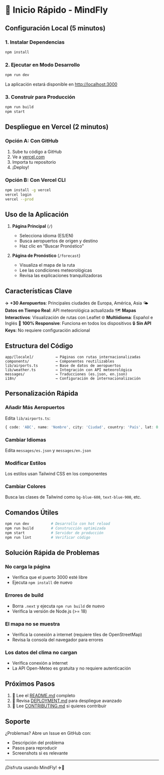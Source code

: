# 🚀 Inicio Rápido - MindFly

## Configuración Local (5 minutos)

### 1. Instalar Dependencias
```bash
npm install
```

### 2. Ejecutar en Modo Desarrollo
```bash
npm run dev
```

La aplicación estará disponible en [http://localhost:3000](http://localhost:3000)

### 3. Construir para Producción
```bash
npm run build
npm start
```

## Despliegue en Vercel (2 minutos)

### Opción A: Con GitHub
1. Sube tu código a GitHub
2. Ve a [vercel.com](https://vercel.com)
3. Importa tu repositorio
4. ¡Deploy!

### Opción B: Con Vercel CLI
```bash
npm install -g vercel
vercel login
vercel --prod
```

## Uso de la Aplicación

1. **Página Principal** (`/`)
   - Selecciona idioma (ES/EN)
   - Busca aeropuertos de origen y destino
   - Haz clic en "Buscar Pronóstico"

2. **Página de Pronóstico** (`/forecast`)
   - Visualiza el mapa de la ruta
   - Lee las condiciones meteorológicas
   - Revisa las explicaciones tranquilizadoras

## Características Clave

✈️ **+30 Aeropuertos**: Principales ciudades de Europa, América, Asia
🌤️ **Datos en Tiempo Real**: API meteorológica actualizada
🗺️ **Mapas Interactivos**: Visualización de rutas con Leaflet
🌐 **Multiidioma**: Español e Inglés
📱 **100% Responsive**: Funciona en todos los dispositivos
🔒 **Sin API Keys**: No requiere configuración adicional

## Estructura del Código

```
app/[locale]/          → Páginas con rutas internacionalizadas
components/            → Componentes reutilizables
lib/airports.ts        → Base de datos de aeropuertos
lib/weather.ts         → Integración con API meteorológica
messages/              → Traducciones (es.json, en.json)
i18n/                  → Configuración de internacionalización
```

## Personalización Rápida

### Añadir Más Aeropuertos
Edita `lib/airports.ts`:
```typescript
{ code: 'ABC', name: 'Nombre', city: 'Ciudad', country: 'País', lat: 0, lon: 0 }
```

### Cambiar Idiomas
Edita `messages/es.json` y `messages/en.json`

### Modificar Estilos
Los estilos usan Tailwind CSS en los componentes

### Cambiar Colores
Busca las clases de Tailwind como `bg-blue-600`, `text-blue-900`, etc.

## Comandos Útiles

```bash
npm run dev          # Desarrollo con hot reload
npm run build        # Construcción optimizada
npm start            # Servidor de producción
npm run lint         # Verificar código
```

## Solución Rápida de Problemas

### No carga la página
- Verifica que el puerto 3000 esté libre
- Ejecuta `npm install` de nuevo

### Errores de build
- Borra `.next` y ejecuta `npm run build` de nuevo
- Verifica la versión de Node.js (>= 18)

### El mapa no se muestra
- Verifica la conexión a internet (requiere tiles de OpenStreetMap)
- Revisa la consola del navegador para errores

### Los datos del clima no cargan
- Verifica conexión a internet
- La API Open-Meteo es gratuita y no requiere autenticación

## Próximos Pasos

1. 📖 Lee el [README.md](README.md) completo
2. 🚀 Revisa [DEPLOYMENT.md](DEPLOYMENT.md) para despliegue avanzado
3. 🤝 Lee [CONTRIBUTING.md](CONTRIBUTING.md) si quieres contribuir

## Soporte

¿Problemas? Abre un Issue en GitHub con:
- Descripción del problema
- Pasos para reproducir
- Screenshots si es relevante

---

¡Disfruta usando MindFly! ✈️💙

